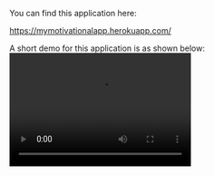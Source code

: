 You can find this application here:

https://mymotivationalapp.herokuapp.com/

A short demo for this application is as shown below:
<video src="my_video.mp4" width="320" height="200" controls preload></video>
